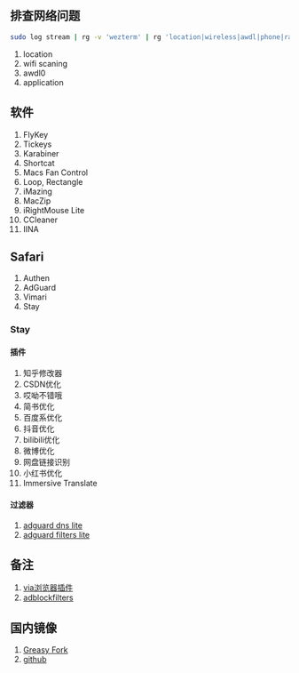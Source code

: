 ## 排查网络问题

```bash
sudo log stream | rg -v 'wezterm' | rg 'location|wireless|awdl|phone|rapport|sharing|handoff'
```

1. location
2. wifi scaning
3. awdl0
4. application


## 软件

1. FlyKey
2. Tickeys
3. Karabiner
4. Shortcat
5. Macs Fan Control
6. Loop, Rectangle
7. iMazing
8. MacZip
9. iRightMouse Lite
10. CCleaner
11. IINA


## Safari

1. Authen
2. AdGuard
3. Vimari
4. Stay

### Stay

#### 插件

1. 知乎修改器
2. CSDN优化
3. 哎呦不错哦
4. 简书优化
5. 百度系优化
6. 抖音优化
7. bilibili优化
8. 微博优化
9. 网盘链接识别
10. 小红书优化
11. Immersive Translate

#### 过滤器

1. [adguard dns lite](https://raw.githubusercontent.com/217heidai/adblockfilters/main/rules/adblockdnslite.txt)
2. [adguard filters lite](https://raw.githubusercontent.com/217heidai/adblockfilters/main/rules/adblockfilterslite.txt)


## 备注

1. [via浏览器插件](https://github.com/Daidai0912/x-via)
2. [adblockfilters](https://github.com/217heidai/adblockfilters)


## 国内镜像

1. [Greasy Fork](https://gf.qytechs.cn/zh-CN)
2. [github](https://github.moeyy.xyz)
